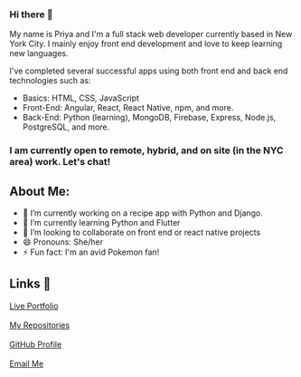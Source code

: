 ### Hi there 👋

My name is Priya and I'm a full stack web developer currently based in New York City. I mainly enjoy front end development and love to keep learning new languages.<br>

I've completed several successful apps using both front end and back end technologies such as: 
- Basics: HTML, CSS, JavaScript
- Front-End: Angular, React, React Native, npm, and more.
- Back-End: Python (learning), MongoDB, Firebase, Express, Node.js, PostgreSQL, and more.

<h3>I am currently open to remote, hybrid, and on site (in the NYC area) work. Let's chat! </h3>

## About Me:
- 🔭 I’m currently working on a recipe app with Python and Django.
- 🌱 I’m currently learning Python and Flutter
- 👯 I’m looking to collaborate on front end or react native projects
- 😄 Pronouns: She/her
- ⚡ Fun fact: I'm an avid Pokemon fan!

## Links 🔗
[Live Portfolio](https://priya-km.github.io/portfolio "Live View")
 <br><br>
[My Repositories](https://github.com/priya-km?tab=repositories "My Repositories")
 <br><br>
[GitHub Profile](https://github.com/priya-km "Priya-Maharban")
  <br><br>
[Email Me](mailto:priyakmaharban@gmail.com?subject=Hi% "Hi!")
  <br><br>
